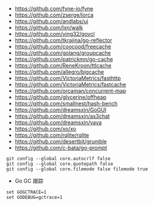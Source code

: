 - https://github.com/fyne-io/fyne
- https://github.com/zserge/lorca
- https://github.com/andlabs/ui
- https://github.com/lxn/walk
- https://github.com/ying32/govcl
- https://github.com/tkrajina/go-reflector
- https://github.com/coocood/freecache
- https://github.com/golang/groupcache
- https://github.com/patrickmn/go-cache
- https://github.com/ReneKroon/ttlcache
- https://github.com/allegro/bigcache
- https://github.com/VictoriaMetrics/fasthttp
- https://github.com/VictoriaMetrics/fastcache
- https://github.com/orcaman/concurrent-map
- https://github.com/glycerine/offheap
- https://github.com/smallnest/hash-bench
- https://github.com/dreamsxin/GoGUI
- https://github.com/dreamsxin/as3chat
- https://github.com/dreamsxin/yaya
- https://github.com/xo/xo
- https://github.com/rqlite/rqlite
- https://github.com/desertbit/grumble
- https://github.com/c-bata/go-prompt

```shell
git config --global core.autocrlf false
git config --global core.quotepath false
git config --global core.filemode false filemode true
```

* Go GC 跟踪
```shell
set GOGCTRACE=1
set GODEBUG=gctrace=1
```

